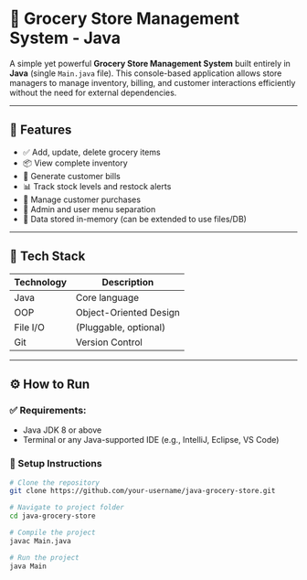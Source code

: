 # 🛒 Grocery Store Management System - Java

A simple yet powerful **Grocery Store Management System** built entirely in **Java** (single `Main.java` file). This console-based application allows store managers to manage inventory, billing, and customer interactions efficiently without the need for external dependencies.

---

## 📌 Features

- ✅ Add, update, delete grocery items
- 📦 View complete inventory
- 🧾 Generate customer bills
- 📊 Track stock levels and restock alerts
- 🧍 Manage customer purchases
- 🔐 Admin and user menu separation
- 💾 Data stored in-memory (can be extended to use files/DB)

---

## 🧰 Tech Stack

| Technology | Description             |
|------------|-------------------------|
| Java       | Core language           |
| OOP        | Object-Oriented Design  |
| File I/O   | (Pluggable, optional)   |
| Git        | Version Control         |

---

## ⚙️ How to Run

### ✅ Requirements:
- Java JDK 8 or above
- Terminal or any Java-supported IDE (e.g., IntelliJ, Eclipse, VS Code)

### 🔧 Setup Instructions

```bash
# Clone the repository
git clone https://github.com/your-username/java-grocery-store.git

# Navigate to project folder
cd java-grocery-store

# Compile the project
javac Main.java

# Run the project
java Main

